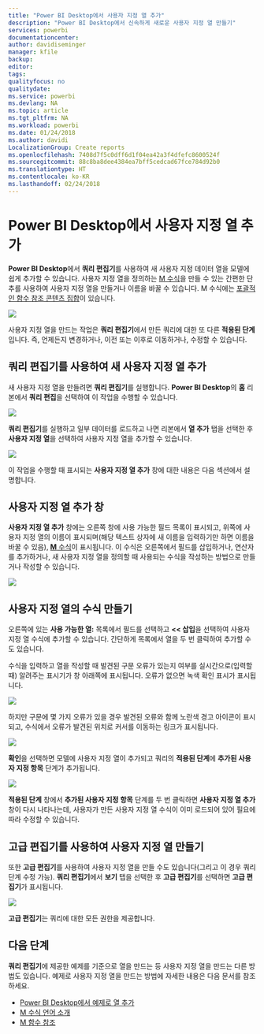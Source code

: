 ```yaml
---
title: "Power BI Desktop에서 사용자 지정 열 추가"
description: "Power BI Desktop에서 신속하게 새로운 사용자 지정 열 만들기"
services: powerbi
documentationcenter: 
author: davidiseminger
manager: kfile
backup: 
editor: 
tags: 
qualityfocus: no
qualitydate: 
ms.service: powerbi
ms.devlang: NA
ms.topic: article
ms.tgt_pltfrm: NA
ms.workload: powerbi
ms.date: 01/24/2018
ms.author: davidi
LocalizationGroup: Create reports
ms.openlocfilehash: 7408d7f5c0dff6d1f04ea42a3f4dfefc8600524f
ms.sourcegitcommit: 88c8ba8dee4384ea7bff5cedcad67fce784d92b0
ms.translationtype: HT
ms.contentlocale: ko-KR
ms.lasthandoff: 02/24/2018
---
```

# <a name="add-a-custom-column-in-power-bi-desktop"></a>Power BI Desktop에서 사용자 지정 열 추가
**Power BI Desktop**에서 **쿼리 편집기**를 사용하여 새 사용자 지정 데이터 열을 모델에 쉽게 추가할 수 있습니다. 사용자 지정 열을 정의하는 [M 수식](https://msdn.microsoft.com/library/mt270235.aspx)을 만들 수 있는 간편한 단추를 사용하여 사용자 지정 열을 만들거나 이름을 바꿀 수 있습니다. M 수식에는 [포괄적인 함수 참조 콘텐츠 집합](https://msdn.microsoft.com/library/mt779182.aspx)이 있습니다. 

![](media/desktop-add-custom-column/add-custom-column_01.png)

사용자 지정 열을 만드는 작업은 **쿼리 편집기**에서 만든 쿼리에 대한 또 다른 **적용된 단계**입니다. 즉, 언제든지 변경하거나, 이전 또는 이후로 이동하거나, 수정할 수 있습니다.

## <a name="use-query-editor-to-add-a-new-custom-column"></a>쿼리 편집기를 사용하여 새 사용자 지정 열 추가
새 사용자 지정 열을 만들려면 **쿼리 편집기**를 실행합니다. **Power BI Desktop**의 **홈** 리본에서 **쿼리 편집**을 선택하여 이 작업을 수행할 수 있습니다.

![](media/desktop-add-custom-column/add-column-from-example_02.png)

**쿼리 편집기**를 실행하고 일부 데이터를 로드하고 나면 리본에서 **열 추가** 탭을 선택한 후 **사용자 지정 열**을 선택하여 사용자 지정 열을 추가할 수 있습니다.

![](media/desktop-add-custom-column/add-custom-column_02.png)

이 작업을 수행할 때 표시되는 **사용자 지정 열 추가** 창에 대한 내용은 다음 섹션에서 설명합니다.

## <a name="the-add-custom-column-window"></a>사용자 지정 열 추가 창
**사용자 지정 열 추가** 창에는 오른쪽 창에 사용 가능한 필드 목록이 표시되고, 위쪽에 사용자 지정 열의 이름이 표시되며(해당 텍스트 상자에 새 이름을 입력하기만 하면 이름을 바꿀 수 있음), [**M** 수식](https://msdn.microsoft.com/library/mt779182.aspx)이 표시됩니다. 이 수식은 오른쪽에서 필드를 삽입하거나, 연산자를 추가하거나, 새 사용자 지정 열을 정의할 때 사용되는 수식을 작성하는 방법으로 만들거나 작성할 수 있습니다. 

![](media/desktop-add-custom-column/add-custom-column_03.png)

## <a name="create-formulas-for-your-custom-column"></a>사용자 지정 열의 수식 만들기
오른쪽에 있는 **사용 가능한 열:** 목록에서 필드를 선택하고 **<< 삽입**을 선택하여 사용자 지정 열 수식에 추가할 수 있습니다. 간단하게 목록에서 열을 두 번 클릭하여 추가할 수도 있습니다.

수식을 입력하고 열을 작성할 때 발견된 구문 오류가 있는지 여부를 실시간으로(입력할 때) 알려주는 표시기가 창 아래쪽에 표시됩니다. 오류가 없으면 녹색 확인 표시가 표시됩니다.

![](media/desktop-add-custom-column/add-custom-column_04.png)

하지만 구문에 몇 가지 오류가 있을 경우 발견된 오류와 함께 노란색 경고 아이콘이 표시되고, 수식에서 오류가 발견된 위치로 커서를 이동하는 링크가 표시됩니다.

![](media/desktop-add-custom-column/add-custom-column_05.png)

**확인**을 선택하면 모델에 사용자 지정 열이 추가되고 쿼리의 **적용된 단계**에 **추가된 사용자 지정 항목** 단계가 추가됩니다.

![](media/desktop-add-custom-column/add-custom-column_06.png)

**적용된 단계** 창에서 **추가된 사용자 지정 항목** 단계를 두 번 클릭하면 **사용자 지정 열 추가** 창이 다시 나타나는데, 사용자가 만든 사용자 지정 열 수식이 이미 로드되어 있어 필요에 따라 수정할 수 있습니다.

## <a name="using-the-advanced-editor-for-custom-columns"></a>고급 편집기를 사용하여 사용자 지정 열 만들기
또한 **고급 편집기**를 사용하여 사용자 지정 열을 만들 수도 있습니다(그리고 이 경우 쿼리 단계 수정 가능). **쿼리 편집기**에서 **보기** 탭을 선택한 후 **고급 편집기**를 선택하면 **고급 편집기**가 표시됩니다.

![](media/desktop-add-custom-column/add-custom-column_07.png)

**고급 편집기**는 쿼리에 대한 모든 권한을 제공합니다.

## <a name="next-steps"></a>다음 단계
**쿼리 편집기**에 제공한 예제를 기준으로 열을 만드는 등 사용자 지정 열을 만드는 다른 방법도 있습니다. 예제로 사용자 지정 열을 만드는 방법에 자세한 내용은 다음 문서를 참조하세요.

* [Power BI Desktop에서 예제로 열 추가](desktop-add-column-from-example.md)
* [M 수식 언어 소개](https://msdn.microsoft.com/library/mt270235.aspx)
* [M 함수 참조](https://msdn.microsoft.com/library/mt779182.aspx)  

